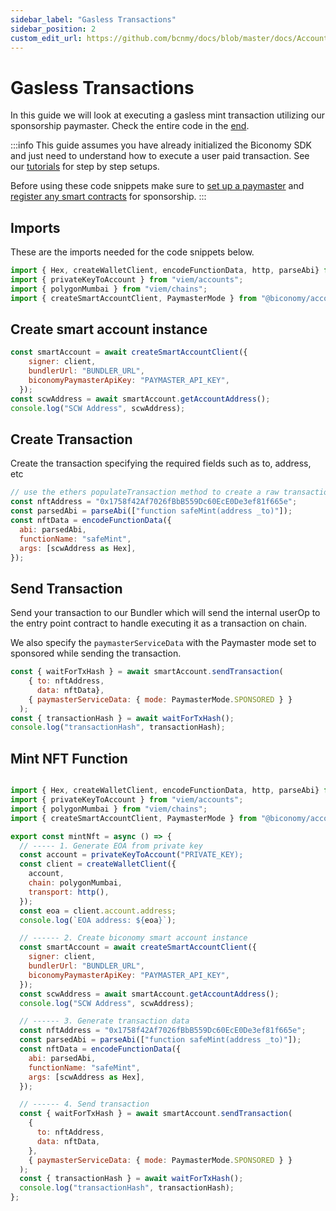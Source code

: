 ```yaml
---
sidebar_label: "Gasless Transactions"
sidebar_position: 2
custom_edit_url: https://github.com/bcnmy/docs/blob/master/docs/Account/transactions/gasless.md
---
```


# Gasless Transactions

In this guide we will look at executing a gasless mint transaction utilizing our sponsorship paymaster. Check the entire code in the [end](/account/transactions/gasless#mint-nft-function).

:::info
This guide assumes you have already initialized the Biconomy SDK and just need to understand how to execute a user paid transaction. See our [tutorials](/category/tutorials) for step by step setups.

Before using these code snippets make sure to [set up a paymaster](/dashboard/paymaster) and [register any smart contracts](/dashboard/paymasterPolicies) for sponsorship.
:::

## Imports

These are the imports needed for the code snippets below.

```javascript
import { Hex, createWalletClient, encodeFunctionData, http, parseAbi} from "viem";
import { privateKeyToAccount } from "viem/accounts";
import { polygonMumbai } from "viem/chains";
import { createSmartAccountClient, PaymasterMode } from "@biconomy/account";
```

## Create smart account instance


```javascript
const smartAccount = await createSmartAccountClient({
    signer: client,
    bundlerUrl: "BUNDLER_URL",
    biconomyPaymasterApiKey: "PAYMASTER_API_KEY",
  });
const scwAddress = await smartAccount.getAccountAddress();
console.log("SCW Address", scwAddress);
```

## Create Transaction

Create the transaction specifying the required fields such as to, address, etc

```javascript
// use the ethers populateTransaction method to create a raw transaction
const nftAddress = "0x1758f42Af7026fBbB559Dc60EcE0De3ef81f665e";
const parsedAbi = parseAbi(["function safeMint(address _to)"]);
const nftData = encodeFunctionData({
  abi: parsedAbi,
  functionName: "safeMint",
  args: [scwAddress as Hex],
});
```

## Send Transaction

Send your transaction to our Bundler which will send the internal userOp to the entry point contract to handle executing it as a transaction on chain.

We also specify the `paymasterServiceData` with the Paymaster mode set to sponsored while sending the transaction. 

```javascript
const { waitForTxHash } = await smartAccount.sendTransaction(
    { to: nftAddress,
      data: nftData},
    { paymasterServiceData: { mode: PaymasterMode.SPONSORED } }
  );
const { transactionHash } = await waitForTxHash();
console.log("transactionHash", transactionHash);
```

## Mint NFT Function

```javascript

import { Hex, createWalletClient, encodeFunctionData, http, parseAbi} from "viem";
import { privateKeyToAccount } from "viem/accounts";
import { polygonMumbai } from "viem/chains";
import { createSmartAccountClient, PaymasterMode } from "@biconomy/account";

export const mintNft = async () => {
  // ----- 1. Generate EOA from private key
  const account = privateKeyToAccount("PRIVATE_KEY);
  const client = createWalletClient({
    account,
    chain: polygonMumbai,
    transport: http(),
  });
  const eoa = client.account.address;
  console.log(`EOA address: ${eoa}`);

  // ------ 2. Create biconomy smart account instance
  const smartAccount = await createSmartAccountClient({
    signer: client,
    bundlerUrl: "BUNDLER_URL",
    biconomyPaymasterApiKey: "PAYMASTER_API_KEY",
  });
  const scwAddress = await smartAccount.getAccountAddress();
  console.log("SCW Address", scwAddress);

  // ------ 3. Generate transaction data
  const nftAddress = "0x1758f42Af7026fBbB559Dc60EcE0De3ef81f665e";
  const parsedAbi = parseAbi(["function safeMint(address _to)"]);
  const nftData = encodeFunctionData({
    abi: parsedAbi,
    functionName: "safeMint",
    args: [scwAddress as Hex],
  });

  // ------ 4. Send transaction
  const { waitForTxHash } = await smartAccount.sendTransaction(
    {
      to: nftAddress,
      data: nftData,
    },
    { paymasterServiceData: { mode: PaymasterMode.SPONSORED } }
  );
  const { transactionHash } = await waitForTxHash();
  console.log("transactionHash", transactionHash);
};


```
